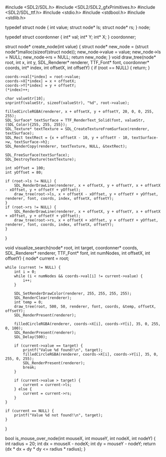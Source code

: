 #include <SDL2/SDL.h>
#include <SDL2/SDL2_gfxPrimitives.h>
#include <SDL2/SDL_ttf.h>
#include <stdio.h>
#include <stdbool.h>
#include <stdlib.h>

typedef struct node {
    int value;
    struct node* ls;
    struct node* rs;
} node;

typedef struct coordonner {
    int* val;
    int* Y;
    int* X;
} coordonner;

struct node* create_node(int value) {
    struct node* new_node = (struct node*)malloc(sizeof(struct node));
    new_node->value = value;
    new_node->ls = NULL;
    new_node->rs = NULL;
    return new_node;
}
void draw_tree(node* root, int x, int y, SDL_Renderer* renderer, TTF_Font* font, coordonner* coords, int* index, int offsetX, int offsetY) {
    if (root == NULL) {
        return;
    }

    coords->val[*index] = root->value;
    coords->X[*index] = x + offsetX;
    coords->Y[*index] = y + offsetY;
    (*index)++;

    char valueStr[10];
    snprintf(valueStr, sizeof(valueStr), "%d", root->value);

    filledCircleRGBA(renderer, x + offsetX, y + offsetY, 20, 0, 0, 255, 255);
    SDL_Surface* textSurface = TTF_RenderText_Solid(font, valueStr, (SDL_Color){255, 255, 255});
    SDL_Texture* textTexture = SDL_CreateTextureFromSurface(renderer, textSurface);
    SDL_Rect textRect = {x + offsetX - 10, y + offsetY - 10, textSurface->w, textSurface->h};
    SDL_RenderCopy(renderer, textTexture, NULL, &textRect);

    SDL_FreeSurface(textSurface);
    SDL_DestroyTexture(textTexture);

    int xOffset = 100;
    int yOffset = 80;

    if (root->ls != NULL) {
        SDL_RenderDrawLine(renderer, x + offsetX, y + offsetY, x + offsetX - xOffset, y + offsetY + yOffset);
        draw_tree(root->ls, x + offsetX - xOffset, y + offsetY + yOffset, renderer, font, coords, index, offsetX, offsetY);
    }
    if (root->rs != NULL) {
        SDL_RenderDrawLine(renderer, x + offsetX, y + offsetY, x + offsetX + xOffset, y + offsetY + yOffset);
        draw_tree(root->rs, x + offsetX + xOffset, y + offsetY + yOffset, renderer, font, coords, index, offsetX, offsetY);
    }
}

void visualize_search(node* root, int target, coordonner* coords, SDL_Renderer* renderer, TTF_Font* font, int numNodes, int offsetX, int offsetY) {
    node* current = root;

    while (current != NULL) {
        int i = 0;
        while (i < numNodes && coords->val[i] != current->value) {
            i++;
        }

        SDL_SetRenderDrawColor(renderer, 255, 255, 255, 255);
        SDL_RenderClear(renderer);
        int temp = 0;
        draw_tree(root, 500, 50, renderer, font, coords, &temp, offsetX, offsetY);
        SDL_RenderPresent(renderer);

        filledCircleRGBA(renderer, coords->X[i], coords->Y[i], 35, 0, 255, 0, 100);
        SDL_RenderPresent(renderer);
        SDL_Delay(500);

        if (current->value == target) {
            printf("Value %d found!\n", target);
            filledCircleRGBA(renderer, coords->X[i], coords->Y[i], 35, 0, 255, 0, 255);
            SDL_RenderPresent(renderer);
            break;
        }

        if (current->value > target) {
            current = current->ls;
        } else {
            current = current->rs;
        }
    }

    if (current == NULL) {
        printf("Value %d not found!\n", target);
    }
}

bool is_mouse_over_node(int mouseX, int mouseY, int nodeX, int nodeY) {
    int radius = 20;
    int dx = mouseX - nodeX;
    int dy = mouseY - nodeY;
    return (dx * dx + dy * dy <= radius * radius);
}

